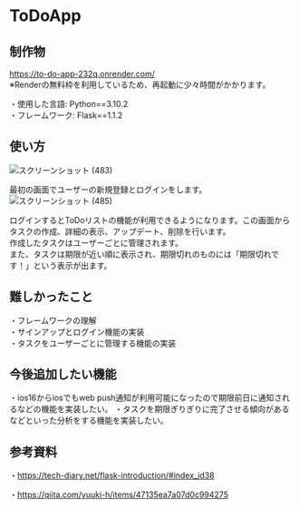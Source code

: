 # ToDoApp
## 制作物
https://to-do-app-232q.onrender.com/  
※Renderの無料枠を利用しているため、再起動に少々時間がかかります。

・使用した言語: Python==3.10.2  
・フレームワーク: Flask==1.1.2   

## 使い方
![スクリーンショット (483)](https://user-images.githubusercontent.com/102280498/232302394-52ec23ea-8b9a-468d-853d-8668ce1f0b98.png)

最初の画面でユーザーの新規登録とログインをします。
![スクリーンショット (485)](https://user-images.githubusercontent.com/102280498/232302559-6780273d-e591-4959-832a-87eea9002612.png)

ログインするとToDoリストの機能が利用できるようになります。この画面からタスクの作成、詳細の表示、アップデート、削除を行います。    
作成したタスクはユーザーごとに管理されます。  
また、タスクは期限が近い順に表示され、期限切れのものには「期限切れです！」という表示が出ます。

## 難しかったこと
・フレームワークの理解  
・サインアップとログイン機能の実装  
・タスクをユーザーごとに管理する機能の実装 

## 今後追加したい機能
・ios16からiosでもweb push通知が利用可能になったので期限前日に通知されるなどの機能を実装したい。
・タスクを期限ぎりぎりに完了させる傾向があるなどといった分析をする機能を実装したい。  

## 参考資料
・https://tech-diary.net/flask-introduction/#index_id38  

・https://qiita.com/yuuki-h/items/47135ea7a07d0c994275
